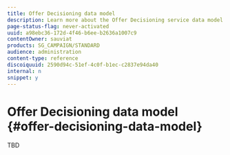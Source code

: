 ```yaml
---
title: Offer Decisioning data model
description: Learn more about the Offer Decisioning service data model.
page-status-flag: never-activated
uuid: a98ebc36-172d-4f46-b6ee-b2636a1007c9
contentOwner: sauviat
products: SG_CAMPAIGN/STANDARD
audience: administration
content-type: reference
discoiquuid: 2590d94c-51ef-4c0f-b1ec-c2837e94da40
internal: n
snippet: y
---
```


# Offer Decisioning data model {#offer-decisioning-data-model}

TBD
